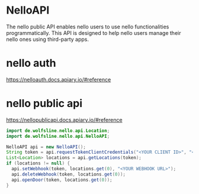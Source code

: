 # NelloAPI
The nello public API enables nello users to use nello functionalities programmatically. This API is designed to help nello users manage their nello ones using third-party apps.

# nello auth
https://nelloauth.docs.apiary.io/#reference

# nello public api
https://nellopublicapi.docs.apiary.io/#reference


```Java
import de.wolfsline.nello.api.Location;
import de.wolfsline.nello.api.NelloAPI;

NelloAPI api = new NelloAPI();
String token = api.requestTokenClientCredentials("<YOUR CLIENT ID>", "<YOUR CLIENT SECRET>");
List<Location> locations = api.getLocations(token);
if (locations != null) {
  api.setWebhook(token, locations.get(0), "<YOUR WEBHOOK URL>");
  api.deleteWebhook(token, locations.get(0));
  api.openDoor(token, locations.get(0));
}
```
